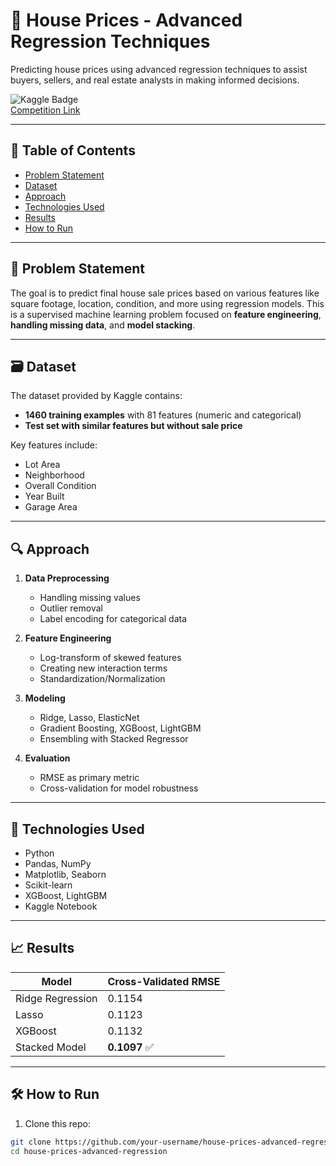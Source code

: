 # 🏡 House Prices - Advanced Regression Techniques

Predicting house prices using advanced regression techniques to assist buyers, sellers, and real estate analysts in making informed decisions.

![Kaggle Badge](https://img.shields.io/badge/Kaggle-House%20Prices-blue)  
[Competition Link](https://www.kaggle.com/competitions/house-prices-advanced-regression-techniques)

---

## 📑 Table of Contents
- [Problem Statement](#problem-statement)
- [Dataset](#dataset)
- [Approach](#approach)
- [Technologies Used](#technologies-used)
- [Results](#results)
- [How to Run](#how-to-run)
---

## 🧠 Problem Statement

The goal is to predict final house sale prices based on various features like square footage, location, condition, and more using regression models. This is a supervised machine learning problem focused on **feature engineering**, **handling missing data**, and **model stacking**.

---

## 🗃 Dataset

The dataset provided by Kaggle contains:
- **1460 training examples** with 81 features (numeric and categorical)
- **Test set with similar features but without sale price**

Key features include:
- Lot Area
- Neighborhood
- Overall Condition
- Year Built
- Garage Area

---

## 🔍 Approach

1. **Data Preprocessing**
   - Handling missing values
   - Outlier removal
   - Label encoding for categorical data

2. **Feature Engineering**
   - Log-transform of skewed features
   - Creating new interaction terms
   - Standardization/Normalization

3. **Modeling**
   - Ridge, Lasso, ElasticNet
   - Gradient Boosting, XGBoost, LightGBM
   - Ensembling with Stacked Regressor

4. **Evaluation**
   - RMSE as primary metric
   - Cross-validation for model robustness

---

## 🧰 Technologies Used

- Python
- Pandas, NumPy
- Matplotlib, Seaborn
- Scikit-learn
- XGBoost, LightGBM
- Kaggle Notebook

---

## 📈 Results

| Model | Cross-Validated RMSE |
|-------|----------------------|
| Ridge Regression | 0.1154 |
| Lasso | 0.1123 |
| XGBoost | 0.1132 |
| Stacked Model | **0.1097** ✅ |

---

## 🛠️ How to Run

1. Clone this repo:
```bash
git clone https://github.com/your-username/house-prices-advanced-regression.git
cd house-prices-advanced-regression
